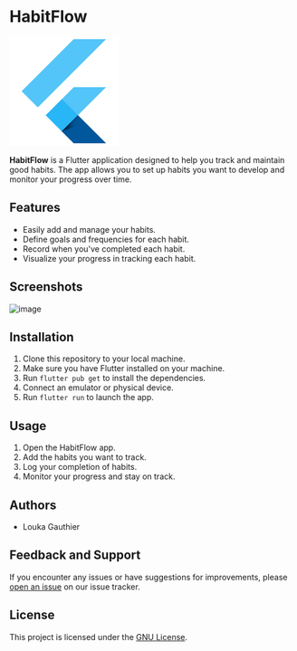 # HabitFlow

![App Logo](android/app/src/main/res/mipmap-xxxhdpi/ic_launcher.png)

**HabitFlow** is a Flutter application designed to help you track and maintain good habits. The app allows you to set up habits you want to develop and monitor your progress over time.

## Features

- Easily add and manage your habits.
- Define goals and frequencies for each habit.
- Record when you've completed each habit.
- Visualize your progress in tracking each habit.

## Screenshots

![image](https://github.com/LoukaG/habitflow/assets/66456642/6418ed25-5f0a-42d1-8abc-ac692cfec575)


## Installation

1. Clone this repository to your local machine.
2. Make sure you have Flutter installed on your machine.
3. Run `flutter pub get` to install the dependencies.
4. Connect an emulator or physical device.
5. Run `flutter run` to launch the app.

## Usage

1. Open the HabitFlow app.
2. Add the habits you want to track.
3. Log your completion of habits.
4. Monitor your progress and stay on track.

## Authors

- Louka Gauthier

## Feedback and Support

If you encounter any issues or have suggestions for improvements, please [open an issue](https://github.com/LoukaG/habitflow/issues) on our issue tracker.

## License

This project is licensed under the [GNU License](LICENSE).

